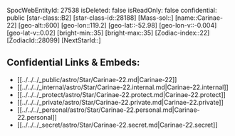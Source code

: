 ﻿---
location: [-52.98,119.2,600]
type: Star
tags:
- astro/Star

---
SpocWebEntityId: 27538
isDeleted: false
isReadOnly: false
confidential: public
[star-class::B2]
[star-class-id::28188]
[Mass-sol::]
[name::Carinae-22]
[geo-alt::600]
[geo-lon::119.2]
[geo-lat::-52.98]
[geo-lon-v::-0.004]
[geo-lat-v::0.02]
[bright-min::35]
[bright-max::35]
[Zodiac-index::22]
[ZodiacId::28099]
[NextStarId::]



## Confidential Links & Embeds: 
- [[../../../_public/astro/Star/Carinae-22.md|Carinae-22]] 
- [[../../../_internal/astro/Star/Carinae-22.internal.md|Carinae-22.internal]] 
- [[../../../_protect/astro/Star/Carinae-22.protect.md|Carinae-22.protect]] 
- [[../../../_private/astro/Star/Carinae-22.private.md|Carinae-22.private]] 
- [[../../../_personal/astro/Star/Carinae-22.personal.md|Carinae-22.personal]] 
- [[../../../_secret/astro/Star/Carinae-22.secret.md|Carinae-22.secret]]

